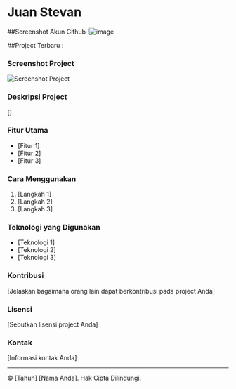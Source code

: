 # Juan Stevan
##Screenshot Akun Github
!![image](https://github.com/user-attachments/assets/cb1b7b56-f512-4983-89bf-d06a64f872f6)


##Project Terbaru : 
### Screenshot Project
![Screenshot Project](URL_SCREENSHOT_PROJECT)

### Deskripsi Project
[]

### Fitur Utama
- [Fitur 1]
- [Fitur 2]
- [Fitur 3]

### Cara Menggunakan
1. [Langkah 1]
2. [Langkah 2]
3. [Langkah 3]

### Teknologi yang Digunakan
- [Teknologi 1]
- [Teknologi 2]
- [Teknologi 3]

### Kontribusi
[Jelaskan bagaimana orang lain dapat berkontribusi pada project Anda]

### Lisensi
[Sebutkan lisensi project Anda]

### Kontak
[Informasi kontak Anda]

---
© [Tahun] [Nama Anda]. Hak Cipta Dilindungi.
